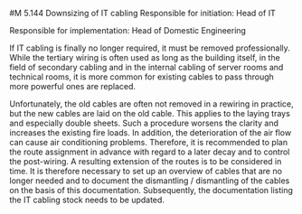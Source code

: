#M 5.144 Downsizing of IT cabling
Responsible for initiation: Head of IT

Responsible for implementation: Head of Domestic Engineering

If IT cabling is finally no longer required, it must be removed professionally. While the tertiary wiring is often used as long as the building itself, in the field of secondary cabling and in the internal cabling of server rooms and technical rooms, it is more common for existing cables to pass through more powerful ones are replaced.

Unfortunately, the old cables are often not removed in a rewiring in practice, but the new cables are laid on the old cable. This applies to the laying trays and especially double sheets. Such a procedure worsens the clarity and increases the existing fire loads. In addition, the deterioration of the air flow can cause air conditioning problems. Therefore, it is recommended to plan the route assignment in advance with regard to a later decay and to control the post-wiring. A resulting extension of the routes is to be considered in time. It is therefore necessary to set up an overview of cables that are no longer needed and to document the dismantling / dismantling of the cables on the basis of this documentation. Subsequently, the documentation listing the IT cabling stock needs to be updated.



